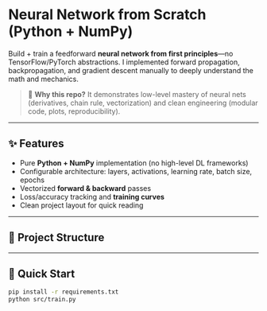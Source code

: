 # Neural Network from Scratch (Python + NumPy)

Build + train a feedforward **neural network from first principles**—no TensorFlow/PyTorch abstractions.
I implemented forward propagation, backpropagation, and gradient descent manually to deeply understand the math and mechanics.

> 🎯 **Why this repo?** It demonstrates low-level mastery of neural nets (derivatives, chain rule, vectorization) and clean engineering (modular code, plots, reproducibility).

---

## ✨ Features
- Pure **Python + NumPy** implementation (no high-level DL frameworks)
- Configurable architecture: layers, activations, learning rate, batch size, epochs
- Vectorized **forward & backward** passes
- Loss/accuracy tracking and **training curves**
- Clean project layout for quick reading

---

## 🔎 Project Structure



---

## 🚀 Quick Start

```bash
pip install -r requirements.txt
python src/train.py
